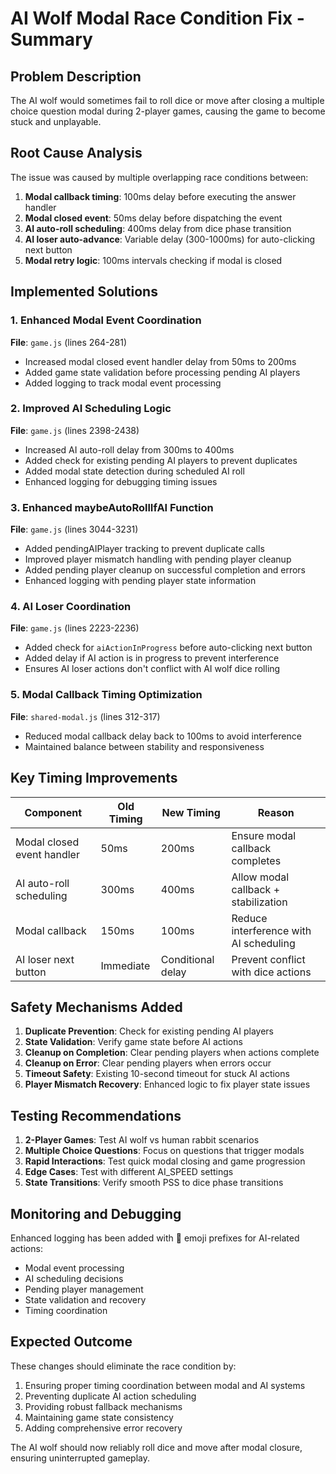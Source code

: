 # AI Wolf Modal Race Condition Fix - Summary

## Problem Description
The AI wolf would sometimes fail to roll dice or move after closing a multiple choice question modal during 2-player games, causing the game to become stuck and unplayable.

## Root Cause Analysis
The issue was caused by multiple overlapping race conditions between:

1. **Modal callback timing**: 100ms delay before executing the answer handler
2. **Modal closed event**: 50ms delay before dispatching the event
3. **AI auto-roll scheduling**: 400ms delay from dice phase transition
4. **AI loser auto-advance**: Variable delay (300-1000ms) for auto-clicking next button
5. **Modal retry logic**: 100ms intervals checking if modal is closed

## Implemented Solutions

### 1. Enhanced Modal Event Coordination
**File**: `game.js` (lines 264-281)
- Increased modal closed event handler delay from 50ms to 200ms
- Added game state validation before processing pending AI players
- Added logging to track modal event processing

### 2. Improved AI Scheduling Logic
**File**: `game.js` (lines 2398-2438)
- Increased AI auto-roll delay from 300ms to 400ms
- Added check for existing pending AI players to prevent duplicates
- Added modal state detection during scheduled AI roll
- Enhanced logging for debugging timing issues

### 3. Enhanced maybeAutoRollIfAI Function
**File**: `game.js` (lines 3044-3231)
- Added pendingAIPlayer tracking to prevent duplicate calls
- Improved player mismatch handling with pending player cleanup
- Added pending player cleanup on successful completion and errors
- Enhanced logging with pending player state information

### 4. AI Loser Coordination
**File**: `game.js` (lines 2223-2236)
- Added check for `aiActionInProgress` before auto-clicking next button
- Added delay if AI action is in progress to prevent interference
- Ensures AI loser actions don't conflict with AI wolf dice rolling

### 5. Modal Callback Timing Optimization
**File**: `shared-modal.js` (lines 312-317)
- Reduced modal callback delay back to 100ms to avoid interference
- Maintained balance between stability and responsiveness

## Key Timing Improvements

| Component | Old Timing | New Timing | Reason |
|-----------|------------|------------|---------|
| Modal closed event handler | 50ms | 200ms | Ensure modal callback completes |
| AI auto-roll scheduling | 300ms | 400ms | Allow modal callback + stabilization |
| Modal callback | 150ms | 100ms | Reduce interference with AI scheduling |
| AI loser next button | Immediate | Conditional delay | Prevent conflict with dice actions |

## Safety Mechanisms Added

1. **Duplicate Prevention**: Check for existing pending AI players
2. **State Validation**: Verify game state before AI actions
3. **Cleanup on Completion**: Clear pending players when actions complete
4. **Cleanup on Error**: Clear pending players when errors occur
5. **Timeout Safety**: Existing 10-second timeout for stuck AI actions
6. **Player Mismatch Recovery**: Enhanced logic to fix player state issues

## Testing Recommendations

1. **2-Player Games**: Test AI wolf vs human rabbit scenarios
2. **Multiple Choice Questions**: Focus on questions that trigger modals
3. **Rapid Interactions**: Test quick modal closing and game progression
4. **Edge Cases**: Test with different AI_SPEED settings
5. **State Transitions**: Verify smooth PSS to dice phase transitions

## Monitoring and Debugging

Enhanced logging has been added with 🤖 emoji prefixes for AI-related actions:
- Modal event processing
- AI scheduling decisions
- Pending player management
- State validation and recovery
- Timing coordination

## Expected Outcome

These changes should eliminate the race condition by:
1. Ensuring proper timing coordination between modal and AI systems
2. Preventing duplicate AI action scheduling
3. Providing robust fallback mechanisms
4. Maintaining game state consistency
5. Adding comprehensive error recovery

The AI wolf should now reliably roll dice and move after modal closure, ensuring uninterrupted gameplay.